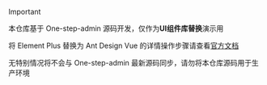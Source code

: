 > [!IMPORTANT]
>
> 本仓库基于 One-step-admin 源码开发，仅作为**UI组件库替换**演示用
>
> 将 Element Plus 替换为 Ant Design Vue 的详情操作步骤请查看[官方文档](https://one-step-admin.github.io/guide/replace-to-antd.html)
>
> 无特别情况将不会与 One-step-admin 最新源码同步，请勿将本仓库源码用于生产环境
